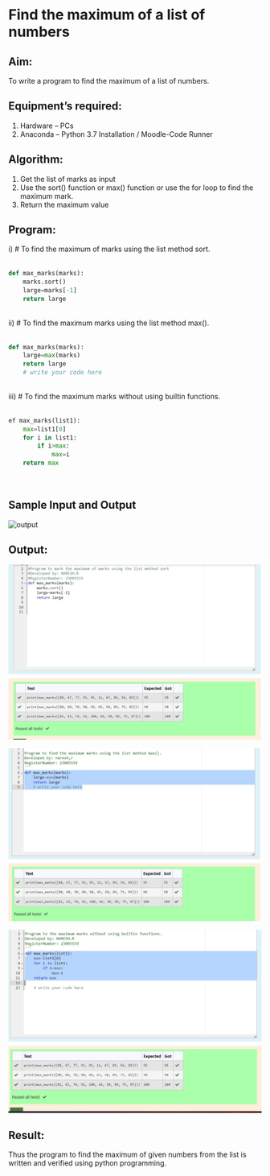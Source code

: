 # Find the maximum of a list of numbers
## Aim:
To write a program to find the maximum of a list of numbers.
## Equipment’s required:
1.	Hardware – PCs
2.	Anaconda – Python 3.7 Installation / Moodle-Code Runner
## Algorithm:
1.	Get the list of marks as input
2.	Use the sort() function or max() function or use the for loop to find the maximum mark.
3.	Return the maximum value
## Program:

i)	# To find the maximum of marks using the list method sort.
```Python

def max_marks(marks):
    marks.sort()
    large=marks[-1]
    return large



```

ii)	# To find the maximum marks using the list method max().
```Python

def max_marks(marks):
    large=max(marks)
    return large
    # write your code here



```

iii) # To find the maximum marks without using builtin functions.
```Python

ef max_marks(list1):
    max=list1[0]
    for i in list1:
        if i>max:
            max=i
    return max




```
## Sample Input and Output
![output](./img/max_marks1.jpg) 

## Output:

![Alt text](image-1.png)

![Alt text](image-2.png)

![Alt text](image-3.png)

## Result:
Thus the program to find the maximum of given numbers from the list is written and verified using python programming.